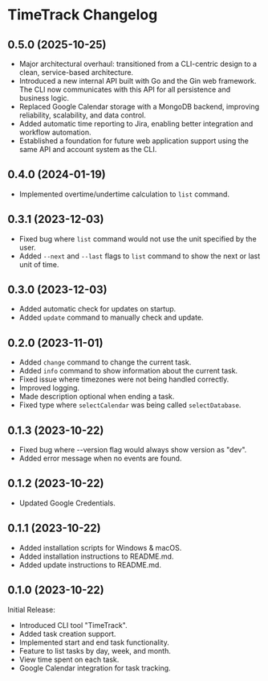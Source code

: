 # TimeTrack Changelog

## 0.5.0 (2025-10-25)

- Major architectural overhaul: transitioned from a CLI-centric design to a clean, service-based architecture.
- Introduced a new internal API built with Go and the Gin web framework. The CLI now communicates with this API for all persistence and business logic.
- Replaced Google Calendar storage with a MongoDB backend, improving reliability, scalability, and data control.
- Added automatic time reporting to Jira, enabling better integration and workflow automation.
- Established a foundation for future web application support using the same API and account system as the CLI.

## 0.4.0 (2024-01-19)

- Implemented overtime/undertime calculation to `list` command.

## 0.3.1 (2023-12-03)

-   Fixed bug where `list` command would not use the unit specified by the user.
-   Added `--next` and `--last` flags to `list` command to show the next or last unit of time.

## 0.3.0 (2023-12-03)

-   Added automatic check for updates on startup.
-   Added `update` command to manually check and update.

## 0.2.0 (2023-11-01)

-   Added `change` command to change the current task.
-   Added `info` command to show information about the current task.
-   Fixed issue where timezones were not being handled correctly.
-   Improved logging.
-   Made description optional when ending a task.
-   Fixed type where `selectCalendar` was being called `selectDatabase`.

## 0.1.3 (2023-10-22)

-   Fixed bug where --version flag would always show version as "dev".
-   Added error message when no events are found.

## 0.1.2 (2023-10-22)

-   Updated Google Credentials.

## 0.1.1 (2023-10-22)

-   Added installation scripts for Windows & macOS.
-   Added installation instructions to README.md.
-   Added update instructions to README.md.

## 0.1.0 (2023-10-22)

Initial Release:

-   Introduced CLI tool "TimeTrack".
-   Added task creation support.
-   Implemented start and end task functionality.
-   Feature to list tasks by day, week, and month.
-   View time spent on each task.
-   Google Calendar integration for task tracking.

